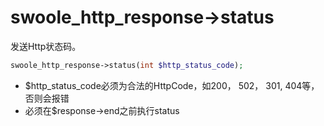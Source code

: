 # swoole_http_response->status

发送Http状态码。
```php
swoole_http_response->status(int $http_status_code);
```

* $http_status_code必须为合法的HttpCode，如200， 502， 301, 404等，否则会报错
* 必须在$response->end之前执行status

